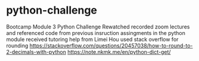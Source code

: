 # python-challenge
Bootcamp Module 3 Python Challenge
Rewatched recorded zoom lectures and referenced code from previous insruction assingments in the python module
received tutoring help from Limei Hou
used stack overflow for rounding https://stackoverflow.com/questions/20457038/how-to-round-to-2-decimals-with-python
https://note.nkmk.me/en/python-dict-get/
